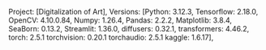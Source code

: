 Project: [Digitalization of Art],
Versions: [Python: 3.12.3,
    Tensorflow: 2.18.0,
    OpenCV: 4.10.0.84,
    Numpy: 1.26.4,
    Pandas: 2.2.2,
    Matplotlib: 3.8.4,
    SeaBorn: 0.13.2,
    Streamlit: 1.36.0,
    diffusers: 0.32.1,
    transformers: 4.46.2,
    torch: 2.5.1
    torchvision: 0.20.1
    torchaudio: 2.5.1
    kaggle: 1.6.17],